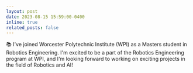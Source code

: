 ```yaml
---
layout: post
date: 2023-08-15 15:59:00-0400
inline: true
related_posts: false
---
```

:books: I've joined Worcester Polytechnic Institute (WPI) as a Masters student in Robotics Engineering. I'm excited to be a part of the Robotics Engineering program at WPI, and I'm looking forward to working on exciting projects in the field of Robotics and AI!